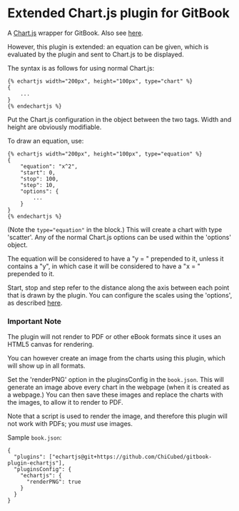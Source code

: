 # Extended Chart.js plugin for GitBook

A [Chart.js](http://www.chartjs.org/) wrapper for GitBook. Also see [here](https://github.com/chartjs/gitbook-plugin-chartjs).

However, this plugin is extended: an equation can be given, which is evaluated by the plugin and sent to Chart.js to be displayed.

The syntax is as follows for using normal Chart.js:

```
{% echartjs width="200px", height="100px", type="chart" %}
{
    ...
}
{% endechartjs %}
```

Put the Chart.js configuration in the object between the two tags. Width and height are obviously modifiable.

To draw an equation, use:

```
{% echartjs width="200px", height="100px", type="equation" %}
{
    "equation": "x^2",
    "start": 0,
    "stop": 100,
    "step": 10,
    "options": {
        ...
    }
}
{% endechartjs %}
```

(Note the `type="equation"` in the block.) This will create a chart with type 'scatter'. Any of the normal Chart.js options can be used within the 'options' object.

The equation will be considered to have a "y = " prepended to it, unless it contains a "y", in which case it will be considered to have a "x = " prepended to it.

Start, stop and step refer to the distance along the axis between each point that is drawn by the plugin. You can configure the scales using the 'options', as described [here](http://www.chartjs.org/docs/latest/axes/cartesian/linear.html).

### Important Note

The plugin will not render to PDF or other eBook formats since it uses an HTML5 canvas for rendering.

You can however create an image from the charts using this plugin, which will show up in all formats.

Set the 'renderPNG' option in the pluginsConfig in the `book.json`. This will generate an image above every chart in the webpage (when it is created as a webpage.) You can then save these images and replace the charts with the images, to allow it to render to PDF.

Note that a script is used to render the image, and therefore this plugin will not work with PDFs; you _must_ use images.

Sample `book.json`:

```
{
  "plugins": ["echartjs@git+https://github.com/ChiCubed/gitbook-plugin-echartjs"],
  "pluginsConfig": {
    "echartjs": {
      "renderPNG": true
    }
  }
}
```
